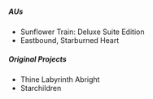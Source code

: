 ##### AUs
- Sunflower Train: Deluxe Suite Edition
- Eastbound, Starburned Heart
##### Original Projects
- Thine Labyrinth Abright
- Starchildren